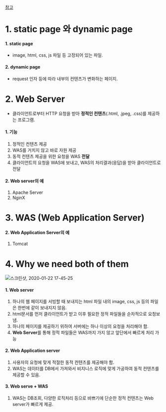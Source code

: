 [참고](https://gmlwjd9405.github.io/2018/10/27/webserver-vs-was.html)  


# 1. static page 와 dynamic page  

#### 1. static page  
  * image, html, css, js 파일 등 고정되어 있는 파일.  

#### 2. dynamic page  
  * request 인자 등에 따라 내부의 컨텐츠가 변화하는 페이지.  
  
# 2. Web Server  

  * 클라이언트로부터 HTTP 요청을 받아 **정적인 컨텐츠**(.html, .jpeg, .css)를 제공하는 프로그램.  
#### 1. 기능  
1) 정적인 컨텐츠 제공  
2) WAS를 거치지 않고 바로 자원 제공  
3) 동적 컨텐츠 제공을 위한 요청을 WAS **전달**  
4) 클라이언트의 요청을 WAS에 보내고, WAS의 처리결과(응답)을 받아 클라이언트로 전달  

#### 2. Web server의 예  
1) Apache Server  
2) NginX  


# 3. WAS (Web Application Server)    

#### 2. Web Application Server의 예  
1) Tomcat  



# 4. Why we need both of them  

![스크린샷, 2020-01-22 17-45-25](https://user-images.githubusercontent.com/34915108/72878836-09827500-3d3f-11ea-86a0-7b12f4b0f512.png)

#### 1. Web server  
 1. 하나의 웹 페이지를 서빙할 때 보내지는 html 파일 내의 image, css, js 등의 파일은 한번에 같이 보내지지 않음.  
 2. html문서를 먼저 클라이언트가 받고 이후 필요한 정적 파일들을 순차적으로 요청보냄.  
 3. 하나의 페이지를 제공하기 위하여 서버에는 하나 이상의 요청을 처리해야 함.  
 4. **Web Server**를 통해 정적 파일들은 WAS까지 가지 않고 앞단에서 빠르게 처리 가능  
 
#### 2. Web Application server  
 1. 사용자의 요청에 맞게 적절한 동적 컨텐츠를 제공해야 함.  
 2. WAS는 데이터를 DB에서 가져와서 비지니스 로직에 맞게 가공하여 동적 컨텐츠를 제공할 수 있음.  
 

#### 3. Web serve + WAS  
  1. WAS는 DB조회, 다양한 로직처리 등으로 바쁘기에 단순한 정적 컨텐츠는 Web server가 빠르게 제공.  
  
